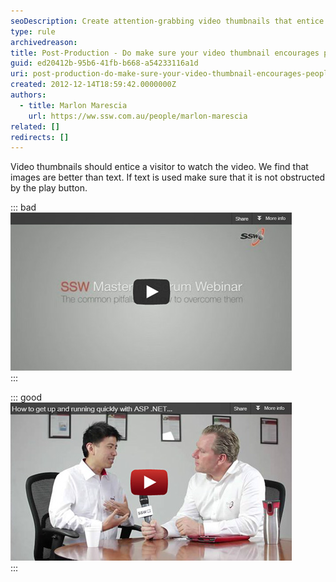 ```yaml
---
seoDescription: Create attention-grabbing video thumbnails that entice viewers to watch by using images rather than text.
type: rule
archivedreason:
title: Post-Production - Do make sure your video thumbnail encourages people to watch the video?
guid: ed20412b-95b6-41fb-b668-a54233116a1d
uri: post-production-do-make-sure-your-video-thumbnail-encourages-people-to-watch-the-video
created: 2012-12-14T18:59:42.0000000Z
authors:
  - title: Marlon Marescia
    url: https://ww.ssw.com.au/people/marlon-marescia
related: []
redirects: []
---
```


Video thumbnails should entice a visitor to watch the video. We find that images are better than text. If text is used make sure that it is not obstructed by the play button.

<!--endintro-->

::: bad  
![Figure: Bad example – Text is obstructed by the play button](video-thumb-bad.jpg)  
:::

::: good  
![Figure: Good Example – This image lets a visitor know that the video is an interview](video-thumb-good.jpg)  
:::
